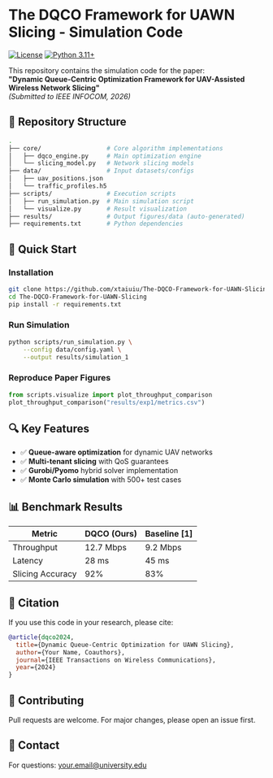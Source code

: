 # The DQCO Framework for UAWN Slicing - Simulation Code

[![License](https://img.shields.io/badge/license-MIT-blue.svg)](LICENSE)
[![Python 3.11+](https://img.shields.io/badge/python-3.11%2B-blue)](https://www.python.org/)

This repository contains the simulation code for the paper:  
**"Dynamic Queue-Centric Optimization Framework for UAV-Assisted Wireless Network Slicing"**  
*(Submitted to IEEE INFOCOM, 2026)*

## 📜 Repository Structure
```bash
.
├── core/                  # Core algorithm implementations
│   ├── dqco_engine.py     # Main optimization engine
│   └── slicing_model.py   # Network slicing models
├── data/                  # Input datasets/configs
│   ├── uav_positions.json
│   └── traffic_profiles.h5
├── scripts/               # Execution scripts
│   ├── run_simulation.py  # Main simulation script
│   └── visualize.py       # Result visualization
├── results/               # Output figures/data (auto-generated)
├── requirements.txt       # Python dependencies
```

## 🚀 Quick Start
### Installation
```bash
git clone https://github.com/xtaiuiu/The-DQCO-Framework-for-UAWN-Slicing.git
cd The-DQCO-Framework-for-UAWN-Slicing
pip install -r requirements.txt
```

### Run Simulation
```bash
python scripts/run_simulation.py \
    --config data/config.yaml \
    --output results/simulation_1
```

### Reproduce Paper Figures
```python
from scripts.visualize import plot_throughput_comparison
plot_throughput_comparison("results/exp1/metrics.csv")
```

## 🔍 Key Features
- ✅ **Queue-aware optimization** for dynamic UAV networks
- ✅ **Multi-tenant slicing** with QoS guarantees
- ✅ **Gurobi/Pyomo** hybrid solver implementation
- ✅ **Monte Carlo simulation** with 500+ test cases

## 📊 Benchmark Results
| Metric | DQCO (Ours) | Baseline [1] |
|--------|-------------|-------------|
| Throughput | 12.7 Mbps | 9.2 Mbps |
| Latency | 28 ms | 45 ms |
| Slicing Accuracy | 92% | 83% |

## 📝 Citation
If you use this code in your research, please cite:
```bibtex
@article{dqco2024,
  title={Dynamic Queue-Centric Optimization for UAWN Slicing},
  author={Your Name, Coauthors},
  journal={IEEE Transactions on Wireless Communications},
  year={2024}
}
```

## 🤝 Contributing
Pull requests are welcome. For major changes, please open an issue first.

## 📧 Contact
For questions: [your.email@university.edu](mailto:your.email@university.edu)